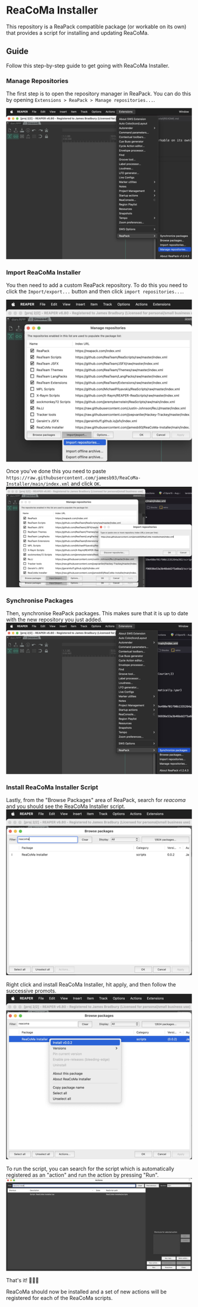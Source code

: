 # ReaCoMa Installer

This repository is a ReaPack compatible package (or workable on its own) that provides a script for installing and updating ReaCoMa.

## Guide
Follow this step-by-step guide to get going with ReaCoMa Installer.

### Manage Repositories
The first step is to open the repository manager in ReaPack. You can do this by opening `Extensions > ReaPack > Manage repositories...`.

<img src='assets/1-manage.jpg' alt='' />

### Import ReaCoMa Installer
You then need to add a custom ReaPack repository. To do this you need to click the `Import/export...` button and then click `import repositories...`.

<img src='assets/2-import.jpg' alt='' />

Once you've done this you need to paste `https://raw.githubusercontent.com/jamesb93/ReaCoMa-Installer/main/index.xml` and click `OK`.
<img src='assets/3-add.jpg' alt='' />

### Synchronise Packages
Then, synchronise ReaPack packages. This makes sure that it is up to date with the new repository you just added.
<img src='assets/4-sync.jpg' alt='' />

### Install ReaCoMa Installer Script
Lastly, from the "Browse Packages" area of ReaPack, search for *reacoma* and you should see the ReaCoMa Installer script.
<img src='assets/5-select.jpg' alt='' />

Right click and install ReaCoMa Installer, hit apply, and then follow the successive promots.
<img src='assets/6-install.jpg' alt='' />

To run the script, you can search for the script which is automatically registered as an "action" and run the action by pressing "Run".
<img src='assets/7-final.jpg' alt='' />

That's it! 🎉🎉🎉

ReaCoMa should now be installed and a set of new actions will be registered for each of the ReaCoMa scripts.



